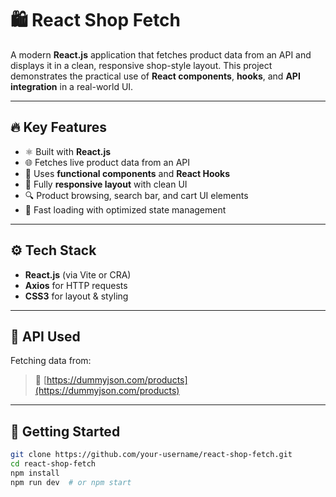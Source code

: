 # 🛍️ React Shop Fetch

A modern **React.js** application that fetches product data from an API and displays it in a clean, responsive shop-style layout. This project demonstrates the practical use of **React components**, **hooks**, and **API integration** in a real-world UI.

---

## 🔥 Key Features

- ⚛️ Built with **React.js**
- 🌐 Fetches live product data from an API
- 🧩 Uses **functional components** and **React Hooks**
- 📱 Fully **responsive layout** with clean UI
- 🔍 Product browsing, search bar, and cart UI elements
- 🚀 Fast loading with optimized state management

---

## ⚙️ Tech Stack

- **React.js** (via Vite or CRA)
- **Axios** for HTTP requests
- **CSS3** for layout & styling

---

## 📡 API Used

Fetching data from:  
> 🔗 [https://dummyjson.com/products](https://dummyjson.com/products)

---

## 🚀 Getting Started

```bash
git clone https://github.com/your-username/react-shop-fetch.git
cd react-shop-fetch
npm install
npm run dev  # or npm start
